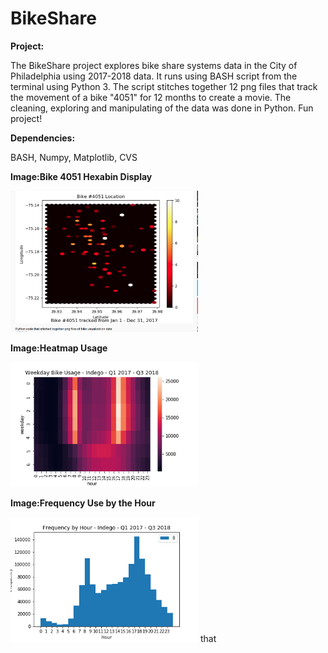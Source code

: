 # BikeShare
**Project:**

The BikeShare project explores bike share systems data in the City of Philadelphia using 2017-2018 data. It runs using BASH script from the terminal using Python 3. The script stitches together 12 png files that track the movement of a bike "4051" for 12 months to create a movie. The cleaning, exploring and manipulating of the data was done in Python. Fun project!

 **Dependencies:**

BASH, Numpy, Matplotlib, CVS

**Image:Bike 4051 Hexabin Display**

<img src="bike.png" width="300" >

**Image:Heatmap Usage**

<img src="heatfig.png" width="300" >

**Image:Frequency Use by the Hour**

<img src="hourfig.png" width="300" >
that
